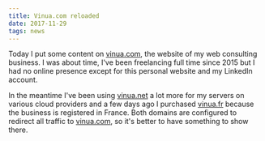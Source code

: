 ```yaml
---
title: Vinua.com reloaded
date: 2017-11-29
tags: news
---
```


Today I put some content on [vinua.com][1], the website of my web consulting
business. I was about time, I've been freelancing full time since 2015 but
I had no online presence except for this personal website and my LinkedIn
account.

In the meantime I've been using [vinua.net][2] a lot more for my servers on
various cloud providers and a few days ago I purchased [vinua.fr][3] because
the business is registered in France. Both domains are configured to redirect
all traffic to [vinua.com][1], so it's better to have something to show there.

[1]: https://vinua.com
[2]: https://vinua.net
[3]: https://vinua.fr
